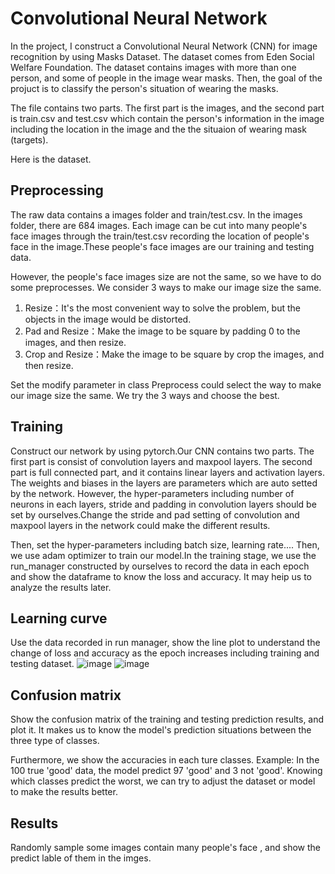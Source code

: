 # Convolutional Neural Network
In the project, I construct a Convolutional Neural Network (CNN) for image recognition by using Masks Dataset. The dataset comes from Eden Social Welfare Foundation. The dataset contains images with more than one person, and some of people in the image wear masks. Then, the goal of the projuct is to classify the person's situation of wearing the masks.  
  
The file contains two parts. The first part is the images, and the second part is train.csv and test.csv which contain the person's information in the image including the location in the image and the the situaion of wearing mask (targets).  

Here is the dataset.

## Preprocessing
The raw data contains a images folder and train/test.csv. In the images folder, there are 684 images. Each image can be cut into many people's face images through the train/test.csv recording the location of people's face in the image.These people's face images are our training and testing data.
 
However, the people's face images size are not the same, so we have to do some preprocesses. We consider 3 ways to make our image size the same.

1. Resize：It's the most convenient way to solve the problem, but the objects in the image would be distorted.
2. Pad and Resize：Make the image to be square by padding 0 to the images, and then resize.
3. Crop and Resize：Make the image to be square by crop the images, and then resize.

Set the modify parameter in class Preprocess could select the way to make our image size the same. We try the 3 ways and choose the best.

## Training
Construct our network by using pytorch.Our CNN contains two parts. The first part is consist of convolution layers and maxpool layers. The second part is full connected part, and it contains linear layers and activation layers. The weights and biases in the layers are parameters which are auto setted by the network. However, the hyper-parameters including number of neurons in each layers, stride and padding in convolution layers should be set by ourselves.Change the stride and pad setting of convolution and maxpool layers in the network could make the different results. 

Then, set the hyper-parameters including batch size, learning rate.... Then, we use adam optimizer to train our model.In the training stage, we use the run_manager constructed by ourselves to record the data in each epoch and show the dataframe to know the loss and accuracy. It may heip us to analyze the results later.

## Learning curve
Use the data recorded in run manager, show the line plot to understand the change of loss and accuracy as the epoch increases including training and testing dataset.
![image](https://github.com/sumiianng/Deep_learning/blob/main/CNN/results/Accuracy.png)
![image](https://github.com/sumiianng/Deep_learning/blob/main/CNN/results/Accuracy.png)

## Confusion matrix
Show the confusion matrix of the training and testing prediction results, and plot it. It makes us to know the model's prediction situations between the three type of classes.  

Furthermore, we show the accuracies in each ture classes. Example: In the 100 true 'good' data, the model predict 97 'good' and 3 not 'good'. Knowing which classes predict the worst, we can try to adjust the dataset or model to make the results better.

## Results
Randomly sample some images contain many people's face , and show the predict lable of them in the imges.
